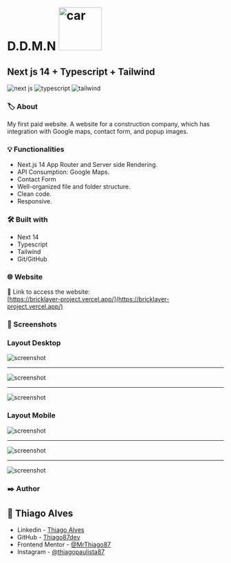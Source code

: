 # D.D.M.N <img src="public/logo.png" alt="car" width="100">
## Next js 14 + Typescript + Tailwind
<img src="https://img.shields.io/badge/Next.js-000000.svg?style=for-the-badge&logo=nextdotjs&logoColor=white" alt="next js"/>
<img src="https://img.shields.io/badge/TypeScript-3178C6.svg?style=for-the-badge&logo=TypeScript&logoColor=white" alt="typescript"/>
<img src="https://img.shields.io/badge/Tailwind%20CSS-06B6D4.svg?style=for-the-badge&logo=Tailwind-CSS&logoColor=white" alt="tailwind"/>

### 🏷️ About 
My first paid website.
A website for a construction company, which has integration with Google maps, contact form, and popup images.

### 💡 Functionalities 

* Next.js 14 App Router and Server side Rendering.
* API Consumption: Google Maps.
* Contact Form
* Well-organized file and folder structure.
* Clean code.
* Responsive.

###  🛠️ Built with

* Next 14
* Typescript
* Tailwind
* Git/GitHub

### 🌐 Website
:link: Link to access the website:<br/>[https://bricklayer-project.vercel.app/](https://bricklayer-project.vercel.app/)

### 📸 Screenshots

### Layout Desktop
![screenshot](public/desk.png)
***
![screenshot](public/desk2.png)
***
![screenshot](public/desk3.png)

### Layout Mobile
![screenshot](public/cel.png) 
***
![screenshot](public/cel2.png)
***
![screenshot](public/cel3.png)

### ✒️ Author
## :raising_hand: Thiago Alves

- Linkedin - [Thiago Alves](https://www.linkedin.com/in/thiago-alves-010915274/)
- GitHub - [Thiago87dev](https://github.com/Thiago87dev)
- Frontend Mentor - [@MrThiago87](https://www.frontendmentor.io/profile/MrThiago87)
- Instagram - [@thiagopaulista87](https://www.instagram.com/thiagopaulista87/)